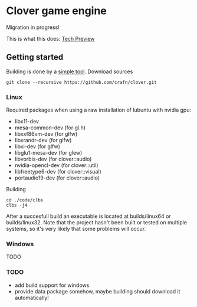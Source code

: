 # Clover game engine
Migration in progress!

This is what this does:
[Tech Preview](https://www.youtube.com/watch?v=-tum9KOXC2o)

## Getting started
Building is done by a [simple tool](http://github.com/crafn/clbs). 
Download sources

	git clone --recursive https://github.com/crafn/clover.git

### Linux
Required packages when using a raw installation of lubuntu with nvidia gpu:
- libx11-dev
- mesa-common-dev (for gl.h)
- libxxf86vm-dev (for glfw)
- libxrandr-dev (for glfw)
- libxi-dev (for glfw)
- libglu1-mesa-dev (for glew)
- libvorbis-dev (for clover::audio)
- nvidia-opencl-dev (for clover::util)
- libfreetype6-dev (for clover::visual)
- portaudio19-dev (for clover::audio)

Building

    cd ./code/clbs
    clbs -j4

After a succesfull build an executable is located at builds/linux64 or builds/linux32. Note that the project hasn't been built or tested on multiple systems, so it's very likely that some problems will occur.

### Windows
TODO

### TODO
- add build support for windows
- provide data package somehow, maybe building should download it automatically!
